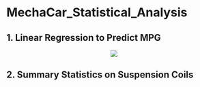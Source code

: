 # MechaCar_Statistical_Analysis

## 1. Linear Regression to Predict MPG
<p align="center">
  <img  src="Resources/PyberResults_Table.png">
</p>


## 2. Summary Statistics on Suspension Coils
